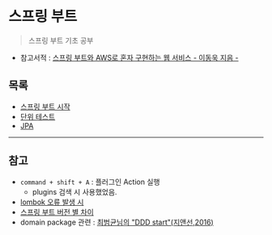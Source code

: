 # 스프링 부트
> 스프링 부트 기초 공부
- 참고서적 : [스프링 부트와 AWS로 혼자 구현하는 웹 서비스 - 이동욱 지음 -](https://book.naver.com/search/search.nhn?query=%EC%9D%B4%EB%8F%99%EC%9A%B1+%EC%8A%A4%ED%94%84%EB%A7%81%EB%B6%80%ED%8A%B8)

## 목록
- [스프링 부트 시작](https://github.com/jeonka1001/Study/blob/main/springboot/doc/springboot-start.md)
- [단위 테스트](https://github.com/jeonka1001/Study/blob/main/springboot/doc/tdd-start.md)
- [JPA](https://github.com/jeonka1001/Study/blob/main/springboot/doc/jpa.md)
---

## 참고
- ```command + shift + A``` : 플러그인 Action 실행 
    - plugins 검색 시 사용했었음.
- [lombok 오류 발생 시 ](https://github.com/jojoldu/freelec-springboot2-webservice/issues/2)
- [스프링 부트 버전 별 차이](https://jojoldu.tistory.com/295)
- domain package 관련 : [최범균님의 "DDD start"(지앤선,2016)](https://book.naver.com/bookdb/book_detail.nhn?bid=10615650)
